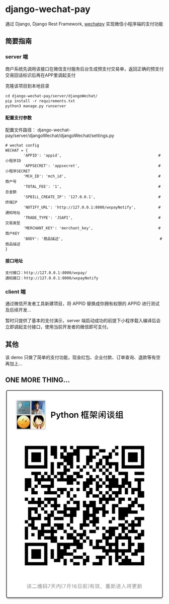 # django-wechat-pay
通过 Django, Django Rest Framework, [wechatpy](https://github.com/jxtech/wechatpy) 实现微信小程序端的支付功能

## 简要指南

### server 端
商户系统先调用该接口在微信支付服务后台生成预支付交易单，返回正确的预支付交易回话标识后再在APP里调起支付

克隆该项目到本地目录
```
cd django-wechat-pay/server/djangoWechat/
pip install -r requirements.txt
python3 manage.py runserver
```

#### 配置支付参数
配置文件路径：
django-wechat-pay/server/djangoWechat/djangoWechat/settings.py

```
# wechat config
WECHAT = {
        'APPID': 'appid',                                           # 小程序ID
        'APPSECRET': 'appsecret',			                        # 小程序SECRET
        'MCH_ID': 'mch_id',                                         # 商户号
        'TOTAL_FEE': '1',                                           # 总金额
        'SPBILL_CREATE_IP': '127.0.0.1',                            # 终端IP
        'NOTIFY_URL': 'http://127.0.0.1:8000/wxpayNotify',          # 通知地址
        'TRADE_TYPE': 'JSAPI',                                      # 交易类型
        'MERCHANT_KEY': 'merchant_key',                             # 商户KEY
        'BODY': '商品描述',                                           # 商品描述
}
```

#### 接口地址
    支付接口：http://127.0.0.1:8000/wxpay/
    通知接口：http://127.0.0.1:8000/wxpayNotify

### client 端
通过微信开发者工具新建项目，将 APPID 替换成你拥有权限的 APPID 进行测试及后续开发…

暂时只提供了基本的支付演示，server 端启动成功的前提下小程序载入编译后会立即调起支付接口，使用当前开发者的微信即可支付。

## 其他
该 demo 只做了简单的支付功能，现金红包、企业付款、订单查询、退款等有空再加上…

## ONE MORE THING...
![微信群](https://raw.githubusercontent.com/mrhaoji/mrhaoji.github.com/master/IMG_1480.JPG)
   
